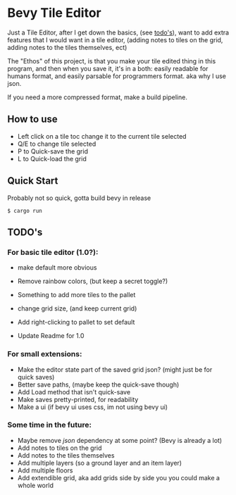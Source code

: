 # Bevy Tile Editor

Just a Tile Editor, after I get down the basics, (see [todo's](#todos)), want to add extra features that I would want in a tile editor, (adding notes to tiles on the grid, adding notes to the tiles themselves, ect)

The "Ethos" of this project, is that you make your tile edited thing in this program, and then when you save it, it's in a both: easily readable for humans format, and easily parsable for programmers format. aka why I use json.

If you need a more compressed format, make a build pipeline.

## How to use

- Left click on a tile toc change it to the current tile selected
- Q/E to change tile selected
- P to Quick-save the grid
- L to Quick-load the grid

## Quick Start

Probably not so quick, gotta build bevy in release

```console
$ cargo run
```

## TODO's

### For basic tile editor (1.0?):

- make default more obvious
- Remove rainbow colors, (but keep a secret toggle?)
- Something to add more tiles to the pallet
- change grid size, (and keep current grid)
- Add right-clicking to pallet to set default

- Update Readme for 1.0

### For small extensions:

- Make the editor state part of the saved grid json? (might just be for quick saves)
- Better save paths, (maybe keep the quick-save though)
- Add Load method that isn't quick-save
- Make saves pretty-printed, for readability
- Make a ui (if bevy ui uses css, im not using bevy ui)

### Some time in the future:

- Maybe remove _json_ dependency at some point? (Bevy is already a lot)
- Add notes to tiles on the grid
- Add notes to the tiles themselves
- Add multiple layers (so a ground layer and an item layer)
- Add multiple floors
- Add extendible grid, aka add grids side by side you you could make a whole world
